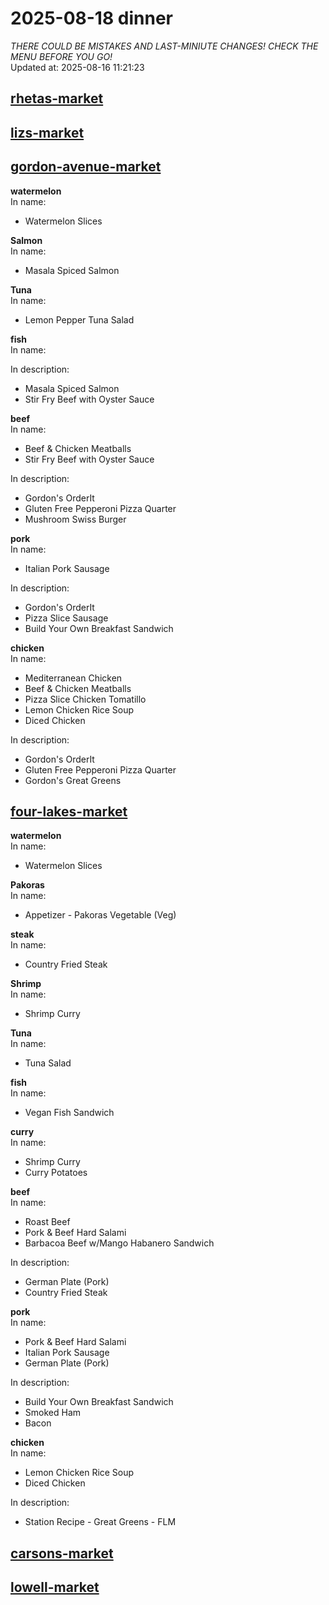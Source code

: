 # 2025-08-18 dinner  
*THERE COULD BE MISTAKES AND LAST-MINIUTE CHANGES! CHECK THE MENU BEFORE YOU GO!*  
Updated at: 2025-08-16 11:21:23  
## [rhetas-market](https://wisc-housingdining.nutrislice.com/menu/rhetas-market/dinner/2025-08-18)  
## [lizs-market](https://wisc-housingdining.nutrislice.com/menu/lizs-market/dinner/2025-08-18)  
## [gordon-avenue-market](https://wisc-housingdining.nutrislice.com/menu/gordon-avenue-market/dinner/2025-08-18)  
**watermelon**  
In name:   
 - Watermelon Slices  
  
**Salmon**  
In name:   
 - Masala Spiced Salmon  
  
**Tuna**  
In name:   
 - Lemon Pepper Tuna Salad  
  
**fish**  
In name:   
  
In description:   
 - Masala Spiced Salmon  
 - Stir Fry Beef with Oyster Sauce  
  
**beef**  
In name:   
 - Beef & Chicken Meatballs  
 - Stir Fry Beef with Oyster Sauce  
  
In description:   
 - Gordon's OrderIt  
 - Gluten Free Pepperoni Pizza Quarter  
 - Mushroom Swiss Burger  
  
**pork**  
In name:   
 - Italian Pork Sausage  
  
In description:   
 - Gordon's OrderIt  
 - Pizza Slice Sausage  
 - Build Your Own Breakfast Sandwich  
  
**chicken**  
In name:   
 - Mediterranean Chicken  
 - Beef & Chicken Meatballs  
 - Pizza Slice Chicken Tomatillo  
 - Lemon Chicken Rice Soup  
 - Diced Chicken  
  
In description:   
 - Gordon's OrderIt  
 - Gluten Free Pepperoni Pizza Quarter  
 - Gordon's Great Greens  
  
## [four-lakes-market](https://wisc-housingdining.nutrislice.com/menu/four-lakes-market/dinner/2025-08-18)  
**watermelon**  
In name:   
 - Watermelon Slices  
  
**Pakoras**  
In name:   
 - Appetizer -  Pakoras Vegetable (Veg)  
  
**steak**  
In name:   
 - Country Fried Steak  
  
**Shrimp**  
In name:   
 - Shrimp Curry  
  
**Tuna**  
In name:   
 - Tuna Salad  
  
**fish**  
In name:   
 - Vegan Fish Sandwich  
  
**curry**  
In name:   
 - Shrimp Curry  
 - Curry Potatoes  
  
**beef**  
In name:   
 - Roast Beef  
 - Pork & Beef Hard Salami  
 - Barbacoa Beef w/Mango Habanero Sandwich  
  
In description:   
 - German Plate (Pork)  
 - Country Fried Steak  
  
**pork**  
In name:   
 - Pork & Beef Hard Salami  
 - Italian Pork Sausage  
 - German Plate (Pork)  
  
In description:   
 - Build Your Own Breakfast Sandwich  
 - Smoked Ham  
 - Bacon  
  
**chicken**  
In name:   
 - Lemon Chicken Rice Soup  
 - Diced Chicken  
  
In description:   
 - Station Recipe - Great Greens - FLM  
  
## [carsons-market](https://wisc-housingdining.nutrislice.com/menu/carsons-market/dinner/2025-08-18)  
## [lowell-market](https://wisc-housingdining.nutrislice.com/menu/lowell-market/dinner/2025-08-18)  
  
